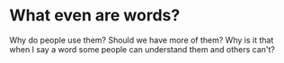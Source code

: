 # What even are words?
Why do people use them? Should we have more of them? Why is it that when I say a word some people can understand them and others can't?
